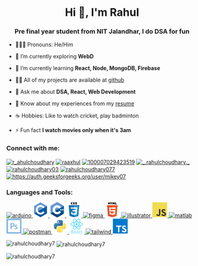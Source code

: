 <h1 align="center">Hi 👋, I'm Rahul</h1>
<h3 align="center">Pre final year student from NIT Jalandhar, I do DSA for fun </h3>


- 👨🏻‍💻 Pronouns: He/Him

- 🔭 I’m currently exploring **WebD**

- 🌱 I’m currently learning **React, Node, MongoDB, Firebase**

- 👨‍💻 All of my projects are available at [github](https://github.com/rahulchoudhary7)

- 💬 Ask me about **DSA, React, Web Development**

- 📄 Know about my experiences from my [resume](https://drive.google.com/file/d/1cKdRhb8sgm2KCm9fWBO-wXwPp8pXiAIa/view?usp=sharing)

- ☕ Hobbies: Like to watch cricket, play badminton

- ⚡ Fun fact **I watch movies only when it's 3am**

<h3 align="left">Connect with me:</h3>
<p align="left">
<a href="https://twitter.com/r_ahulchoudhary" target="blank"><img align="center" src="https://raw.githubusercontent.com/rahuldkjain/github-profile-readme-generator/master/src/images/icons/Social/twitter.svg" alt="r_ahulchoudhary" height="30" width="40" /></a>
<a href="https://linkedin.com/in/raaxhul" target="blank"><img align="center" src="https://raw.githubusercontent.com/rahuldkjain/github-profile-readme-generator/master/src/images/icons/Social/linked-in-alt.svg" alt="raaxhul" height="30" width="40" /></a>
<a href="https://fb.com/100007029423519" target="blank"><img align="center" src="https://raw.githubusercontent.com/rahuldkjain/github-profile-readme-generator/master/src/images/icons/Social/facebook.svg" alt="100007029423519" height="30" width="40" /></a>
<a href="https://instagram.com/_.rahulchoudhary._" target="blank"><img align="center" src="https://raw.githubusercontent.com/rahuldkjain/github-profile-readme-generator/master/src/images/icons/Social/instagram.svg" alt="_.rahulchoudhary._" height="30" width="40" /></a>
<a href="https://www.hackerrank.com/rahulchoudhary03" target="blank"><img align="center" src="https://raw.githubusercontent.com/rahuldkjain/github-profile-readme-generator/master/src/images/icons/Social/hackerrank.svg" alt="rahulchoudhary03" height="30" width="40" /></a>
<a href="https://www.leetcode.com/rahulchoudhary077" target="blank"><img align="center" src="https://raw.githubusercontent.com/rahuldkjain/github-profile-readme-generator/master/src/images/icons/Social/leet-code.svg" alt="rahulchoudhary077" height="30" width="40" /></a>
<a href="https://auth.geeksforgeeks.org/user/https://auth.geeksforgeeks.org/user/mikey07" target="blank"><img align="center" src="https://raw.githubusercontent.com/rahuldkjain/github-profile-readme-generator/master/src/images/icons/Social/geeks-for-geeks.svg" alt="https://auth.geeksforgeeks.org/user/mikey07" height="30" width="40" /></a>
</p>

<h3 align="left">Languages and Tools:</h3>
<p align="left"> <a href="https://www.arduino.cc/" target="_blank" rel="noreferrer"> <img src="https://cdn.worldvectorlogo.com/logos/arduino-1.svg" alt="arduino" width="40" height="40"/> </a> <a href="https://www.cprogramming.com/" target="_blank" rel="noreferrer"> <img src="https://raw.githubusercontent.com/devicons/devicon/master/icons/c/c-original.svg" alt="c" width="40" height="40"/> </a> <a href="https://www.w3schools.com/cpp/" target="_blank" rel="noreferrer"> <img src="https://raw.githubusercontent.com/devicons/devicon/master/icons/cplusplus/cplusplus-original.svg" alt="cplusplus" width="40" height="40"/> </a> <a href="https://www.w3schools.com/css/" target="_blank" rel="noreferrer"> <img src="https://raw.githubusercontent.com/devicons/devicon/master/icons/css3/css3-original-wordmark.svg" alt="css3" width="40" height="40"/> </a> <a href="https://www.figma.com/" target="_blank" rel="noreferrer"> <img src="https://www.vectorlogo.zone/logos/figma/figma-icon.svg" alt="figma" width="40" height="40"/> </a> <a href="https://www.w3.org/html/" target="_blank" rel="noreferrer"> <img src="https://raw.githubusercontent.com/devicons/devicon/master/icons/html5/html5-original-wordmark.svg" alt="html5" width="40" height="40"/> </a> <a href="https://www.adobe.com/in/products/illustrator.html" target="_blank" rel="noreferrer"> <img src="https://www.vectorlogo.zone/logos/adobe_illustrator/adobe_illustrator-icon.svg" alt="illustrator" width="40" height="40"/> </a> <a href="https://developer.mozilla.org/en-US/docs/Web/JavaScript" target="_blank" rel="noreferrer"> <img src="https://raw.githubusercontent.com/devicons/devicon/master/icons/javascript/javascript-original.svg" alt="javascript" width="40" height="40"/> </a> <a href="https://www.mathworks.com/" target="_blank" rel="noreferrer"> <img src="https://upload.wikimedia.org/wikipedia/commons/2/21/Matlab_Logo.png" alt="matlab" width="40" height="40"/> </a> <a href="https://www.photoshop.com/en" target="_blank" rel="noreferrer"> <img src="https://raw.githubusercontent.com/devicons/devicon/master/icons/photoshop/photoshop-line.svg" alt="photoshop" width="40" height="40"/> </a> <a href="https://postman.com" target="_blank" rel="noreferrer"> <img src="https://www.vectorlogo.zone/logos/getpostman/getpostman-icon.svg" alt="postman" width="40" height="40"/> </a> <a href="https://www.python.org" target="_blank" rel="noreferrer"> <img src="https://raw.githubusercontent.com/devicons/devicon/master/icons/python/python-original.svg" alt="python" width="40" height="40"/> </a> <a href="https://reactjs.org/" target="_blank" rel="noreferrer"> <img src="https://raw.githubusercontent.com/devicons/devicon/master/icons/react/react-original-wordmark.svg" alt="react" width="40" height="40"/> </a> <a href="https://tailwindcss.com/" target="_blank" rel="noreferrer"> <img src="https://www.vectorlogo.zone/logos/tailwindcss/tailwindcss-icon.svg" alt="tailwind" width="40" height="40"/> </a> <a href="https://www.typescriptlang.org/" target="_blank" rel="noreferrer"> <img src="https://raw.githubusercontent.com/devicons/devicon/master/icons/typescript/typescript-original.svg" alt="typescript" width="40" height="40"/> </a> </p>

<p><img align= "left" margin_bottom : 0.25rem src="https://github-readme-stats.vercel.app/api/top-langs?username=rahulchoudhary7&show_icons=true&locale=en&layout=compact" alt="rahulchoudhary7" /></p>

<p>&nbsp;<img align="center" margin_bottom : 0.25rem src="https://github-readme-stats.vercel.app/api?username=rahulchoudhary7&show_icons=true&locale=en" alt="rahulchoudhary7" /> </p>

<p><img align="center" src="https://github-readme-streak-stats.herokuapp.com/?user=rahulchoudhary7&" alt="rahulchoudhary7" /></p>
